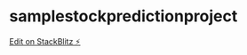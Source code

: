 # samplestockpredictionproject

[Edit on StackBlitz ⚡️](https://stackblitz.com/edit/samplestockpredictionproject)